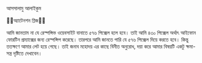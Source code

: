 আসসালামু আলাইকুম

🔴🔴অ্যাটেনশন প্লিজ🔴🔴

আমি জানতাম না যে রেস্পন্সিভ ওয়েবসাইট বানাতে ৫৭৬ পিক্সেল হলে হবে। তাই আমি ৪৩০ পিক্সেল অর্থাৎ আইফোন ফোরটিন প্রম্যাক্সের জন্য রেস্পন্সিপ করেছে। তারপরে আমি জানতে পারি যে ৫৭৬ পিক্সেল দিয়ে করতে হবে। কিন্তু ততক্ষণে আমার লেট হয়ে গেছে। তাই জনাব মহোদয় এর কাছে বিনীত অনুরোধ, দয়া করে আমার বিষয়টি একটু ক্ষমা-সন্ত্র দৃষ্টিতে দেখাবেন।

